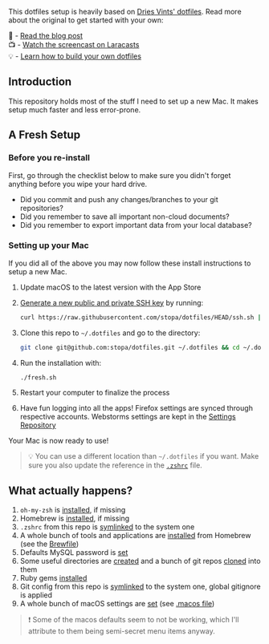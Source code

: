 This dotfiles setup is heavily based on [Dries Vints' dotfiles](https://github.com/driesvints/dotfiles). Read more about the original to get started with your own:

📖 - [Read the blog post](https://driesvints.com/blog/getting-started-with-dotfiles)  
📺 - [Watch the screencast on Laracasts](https://laracasts.com/series/guest-spotlight/episodes/1)  
💡 - [Learn how to build your own dotfiles](https://github.com/driesvints/dotfiles#your-own-dotfiles)

## Introduction

This repository holds most of the stuff I need to set up a new Mac. It makes setup much faster and less error-prone.

## A Fresh Setup

### Before you re-install

First, go through the checklist below to make sure you didn't forget anything before you wipe your hard drive.

- Did you commit and push any changes/branches to your git repositories?
- Did you remember to save all important non-cloud documents?
- Did you remember to export important data from your local database?

### Setting up your Mac

If you did all of the above you may now follow these install instructions to setup a new Mac.

1. Update macOS to the latest version with the App Store
2. [Generate a new public and private SSH key](https://docs.github.com/en/github/authenticating-to-github/generating-a-new-ssh-key-and-adding-it-to-the-ssh-agent) by running:

   ```zsh
   curl https://raw.githubusercontent.com/stopa/dotfiles/HEAD/ssh.sh | sh -s "<your-email-address>"
   ```

3. Clone this repo to `~/.dotfiles` and go to the directory:

    ```zsh
    git clone git@github.com:stopa/dotfiles.git ~/.dotfiles && cd ~/.dotfiles
    ```

4. Run the installation with:

    ```zsh
    ./fresh.sh
    ```

5. Restart your computer to finalize the process

6. Have fun logging into all the apps! Firefox settings are synced through respective accounts. Webstorms settings are kept in the [Settings Repository](https://github.com/stopa/webstorm-settings)

Your Mac is now ready to use!

> 💡 You can use a different location than `~/.dotfiles` if you want. Make sure you also update the reference in the [`.zshrc`](./.zshrc#L2) file.

## What actually happens?

1. `oh-my-zsh` is [installed](./fresh.sh#L5), if missing
2. Homebrew is [installed](./fresh.sh#L10), if missing
3. `.zshrc` from this repo is [symlinked](./fresh.sh#L18) to the system one
4. A whole bunch of tools and applications are [installed](./fresh.sh#L25) from Homebrew (see the [Brewfile](./Brewfile))
5. Defaults MySQL password is [set](./fresh.sh#L29)
6. Some useful directories are [created](./fresh.sh#L32) and a bunch of git repos [cloned](./clone.sh) into them
7. Ruby gems [installed](./fresh.sh#L41)
8. Git config from this repo is [symlinked](./fresh.sh#L44) to the system one, global gitignore is applied
9. A whole bunch of macOS settings are [set](./fresh.sh#L50) (see [.macos file](./.macos))

> ❗ Some of the macos defaults seem to not be working, which I'll attribute to them being semi-secret menu items anyway.

